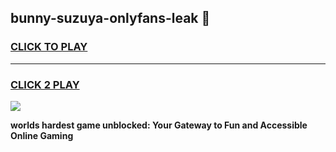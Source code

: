 
## bunny-suzuya-onlyfans-leak 👋
<h3>
<a href="https://premium.freeplayer.one?title=bunny-suzuya-onlyfans-leak&ref=14F">CLICK TO PLAY</a></h3>
<hr>

<h3>
<a href="https://premium.freeplayer.one?title=bunny-suzuya-onlyfans-leak&ref=14F">CLICK 2 PLAY</a>
  
</h3>

<a href="https://premium.freeplayer.one?title=bunny-suzuya-onlyfans-leak&ref=12F/"><img src="https://clearcache.store/games.png"></a>


**worlds hardest game unblocked: Your Gateway to Fun and Accessible Online Gaming**
